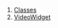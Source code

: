 1.  [Classes](widgets_video_widget/#classes)
2.  [VideoWidget](widgets_video_widget/VideoWidget-class.html)
